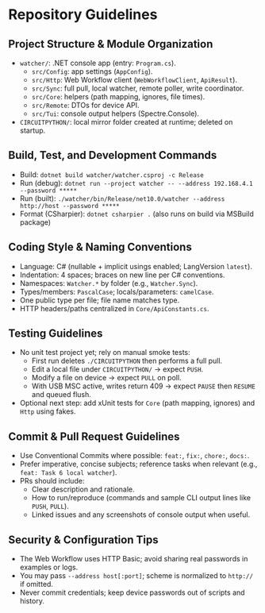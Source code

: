 # Repository Guidelines

## Project Structure & Module Organization
- `watcher/`: .NET console app (entry: `Program.cs`).
  - `src/Config`: app settings (`AppConfig`).
  - `src/Http`: Web Workflow client (`WebWorkflowClient`, `ApiResult`).
  - `src/Sync`: full pull, local watcher, remote poller, write coordinator.
  - `src/Core`: helpers (path mapping, ignores, file times).
  - `src/Remote`: DTOs for device API.
  - `src/Tui`: console output helpers (Spectre.Console).
- `CIRCUITPYTHON/`: local mirror folder created at runtime; deleted on startup.

## Build, Test, and Development Commands
- Build: `dotnet build watcher/watcher.csproj -c Release`
- Run (debug): `dotnet run --project watcher -- --address 192.168.4.1 --password *****`
- Run (built): `./watcher/bin/Release/net10.0/watcher --address http://host --password *****`
- Format (CSharpier): `dotnet csharpier .` (also runs on build via MSBuild package)

## Coding Style & Naming Conventions
- Language: C# (nullable + implicit usings enabled; LangVersion `latest`).
- Indentation: 4 spaces; braces on new line per C# conventions.
- Namespaces: `Watcher.*` by folder (e.g., `Watcher.Sync`).
- Types/members: `PascalCase`; locals/parameters: `camelCase`.
- One public type per file; file name matches type.
- HTTP headers/paths centralized in `Core/ApiConstants.cs`.

## Testing Guidelines
- No unit test project yet; rely on manual smoke tests:
  - First run deletes `./CIRCUITPYTHON` then performs a full pull.
  - Edit a local file under `CIRCUITPYTHON/` → expect `PUSH`.
  - Modify a file on device → expect `PULL` on poll.
  - With USB MSC active, writes return 409 → expect `PAUSE` then `RESUME` and queued flush.
- Optional next step: add xUnit tests for `Core` (path mapping, ignores) and `Http` using fakes.

## Commit & Pull Request Guidelines
- Use Conventional Commits where possible: `feat:`, `fix:`, `chore:`, `docs:`.
- Prefer imperative, concise subjects; reference tasks when relevant (e.g., `feat: Task 6 local watcher`).
- PRs should include:
  - Clear description and rationale.
  - How to run/reproduce (commands and sample CLI output lines like `PUSH`, `PULL`).
  - Linked issues and any screenshots of console output when useful.

## Security & Configuration Tips
- The Web Workflow uses HTTP Basic; avoid sharing real passwords in examples or logs.
- You may pass `--address host[:port]`; scheme is normalized to `http://` if omitted.
- Never commit credentials; keep device passwords out of scripts and history.

